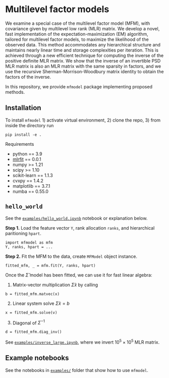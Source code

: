 

# Multilevel factor models

We examine a special case of the multilevel factor model (MFM), 
with covariance given by multilevel low rank (MLR) matrix. 
We develop a novel, fast implementation of the expectation-maximization
(EM) algorithm, tailored for multilevel factor models, to maximize the 
likelihood of the observed data.
This method accommodates any hierarchical 
structure and maintains nearly linear time and storage complexities per 
iteration. 
This is achieved through a new efficient technique for computing the inverse 
of the positive definite MLR matrix.
We show that the inverse of an invertible PSD MLR matrix is also an 
MLR matrix with the same sparsity in factors, 
and we use the recursive Sherman-Morrison-Woodbury 
matrix identity to obtain the factors of the inverse.


In this repository, we provide `mfmodel` package implementing proposed methods.


## Installation
To install `mfmodel` 1) activate virtual environment, 2) clone the repo, 3) from inside the directory run 
```python3
pip install -e .
```
Requirements
* python == 3.9
* [mlrfit](https://github.com/cvxgrp/mlr_fitting) == 0.0.1
* numpy >= 1.21
* scipy >= 1.10
* scikit-learn == 1.1.3
* cvxpy == 1.4.2
* matplotlib == 3.7.1
* numba == 0.55.0



## `hello_world`
See the [`examples/hello_world.ipynb`](https://github.com/cvxgrp/multilevel_factor_model/tree/main/examples/hello_world.ipynb) notebook or explanation below.


**Step 1.** Load the feature vector `Y`, rank allocation `ranks`, and hierarchical paritioning `hpart`.
```python3
import mfmodel as mfm
Y, ranks, hpart = ...
```

**Step 2.** Fit the MFM to the data, create `MFModel` object instance.
```python3
fitted_mfm, _ = mfm.fit(Y, ranks, hpart)
```

Once the $\hat \Sigma$ model has been fitted, we can use it for fast linear algebra:
1. Matrix-vector multiplication $\hat \Sigma x$ by calling
```python3
b = fitted_mfm.matvec(x)
```
2. Linear system solve $\hat \Sigma x = b$
```python3
x = fitted_mfm.solve(v)
``` 
3. Diagonal of $\Sigma^{-1}$
```python3
d = fitted_mfm.diag_inv()
```

See [`examples/inverse_large.ipynb`](https://github.com/cvxgrp/multilevel_factor_model/blob/main/examples/inverse_large.ipynb), where we invert $10^5 \times 10^5$ MLR matrix.



## Example notebooks
See the notebooks in [`examples/`](https://github.com/cvxgrp/multilevel_factor_model/tree/main/examples) folder
that show how to use `mfmodel`.